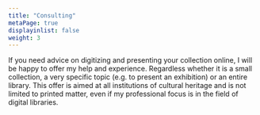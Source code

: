 ```yaml
---
title: "Consulting"
metaPage: true
displayinlist: false
weight: 3
---
```


If you need advice on digitizing and presenting your collection online, I will be happy to offer my help and experience.
Regardless whether it is a small collection, a very specific topic (e.g. to present an exhibition) or an entire library.
This offer is aimed at all institutions of cultural heritage and is not limited to printed matter, even if my professional focus is in the field of digital libraries.
